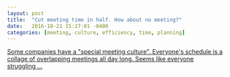 ```yaml
---
layout: post
title:  "Cut meeting time in half. How about no meeting?"
date:   2016-10-21 15:27:01 -0400
categories: [meeting, culture, efficiency, time, planning]
---
```


<a href="https://www.linkedin.com/pulse/cut-meeting-time-half-how-maksim-sundukov/" target="_blank">Some companies have a "special meeting culture". Everyone's schedule is a collage of overlapping meetings all day long. Seems like everyone struggling ...</a>
